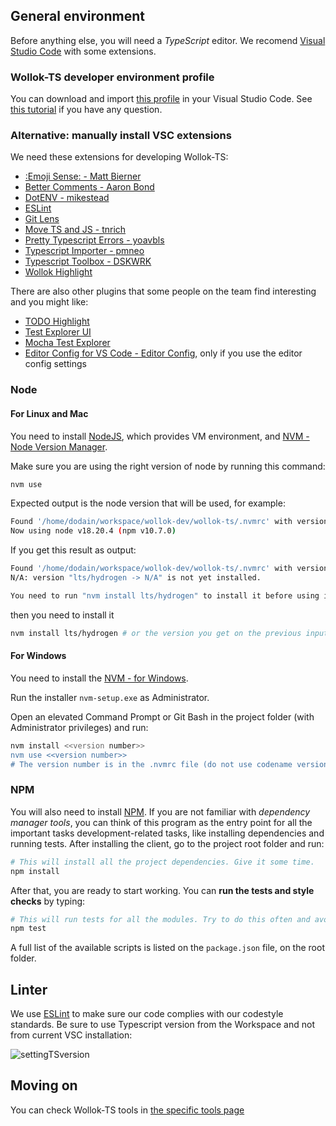 
## General environment

Before anything else, you will need a *TypeScript* editor. We recomend [Visual Studio Code](https://code.visualstudio.com/) with some extensions.

### Wollok-TS developer environment profile

You can download and import [this profile](./Wollok-Dev%20Base.code-profile) in your Visual Studio Code. See [this tutorial](https://www.youtube.com/watch?v=QjvvqR9KyVo) if you have any question.

### Alternative: manually install VSC extensions

We need these extensions for developing Wollok-TS:

- [:Emoji Sense: - Matt Bierner](https://marketplace.visualstudio.com/items?itemName=bierner.emojisense)
- [Better Comments - Aaron Bond](https://marketplace.visualstudio.com/items?itemName=aaron-bond.better-comments)
- [DotENV - mikestead](https://marketplace.visualstudio.com/items?itemName=mikestead.dotenv)
- [ESLint](https://marketplace.visualstudio.com/items?itemName=dbaeumer.vscode-eslint)
- [Git Lens](https://marketplace.visualstudio.com/items?itemName=eamodio.gitlens)
- [Move TS and JS - tnrich](https://marketplace.visualstudio.com/items?itemName=tnrich.move-ts-js)
- [Pretty Typescript Errors - yoavbls](https://marketplace.visualstudio.com/items?itemName=yoavbls.pretty-ts-errors)
- [Typescript Importer - pmneo](https://marketplace.visualstudio.com/items?itemName=pmneo.tsimporter)
- [Typescript Toolbox - DSKWRK](https://marketplace.visualstudio.com/items?itemName=DSKWRK.vscode-generate-getter-setter)
- [Wollok Highlight](https://marketplace.visualstudio.com/items?itemName=uqbar.wollok-highlight)

There are also other plugins that some people on the team find interesting and you might like:

- [TODO Highlight](https://marketplace.visualstudio.com/items?itemName=wayou.vscode-todo-highlight)
- [Test Explorer UI](https://marketplace.visualstudio.com/items?itemName=hbenl.vscode-test-explorer)
- [Mocha Test Explorer](https://marketplace.visualstudio.com/items?itemName=hbenl.vscode-mocha-test-adapter)
- [Editor Config for VS Code - Editor Config](https://marketplace.visualstudio.com/items?itemName=EditorConfig.EditorConfig), only if you use the editor config settings

### Node

#### For Linux and Mac

You need to install [NodeJS](https://nodejs.org/es/), which provides VM environment, and [NVM - Node Version Manager](https://github.com/nvm-sh/nvm).

Make sure you are using the right version of node by running this command:

```bash
nvm use
```

Expected output is the node version that will be used, for example:

```bash
Found '/home/dodain/workspace/wollok-dev/wollok-ts/.nvmrc' with version <lts/hydrogen>
Now using node v18.20.4 (npm v10.7.0)
```

If you get this result as output:

```bash
Found '/home/dodain/workspace/wollok-dev/wollok-ts/.nvmrc' with version <lts/hydrogen>
N/A: version "lts/hydrogen -> N/A" is not yet installed.

You need to run "nvm install lts/hydrogen" to install it before using it.
```

then you need to install it

```bash
nvm install lts/hydrogen # or the version you get on the previous input
```

#### For Windows

You need to install the [NVM - for Windows](https://github.com/coreybutler/nvm-windows).

Run the installer `nvm-setup.exe` as Administrator.

Open an elevated Command Prompt or Git Bash in the project folder (with Administrator privileges) and run:

```bash
nvm install <<version number>>
nvm use <<version number>>
# The version number is in the .nvmrc file (do not use codename version e.g. lts/gallium, in Windows you have to use the equivalent version number e.g. 16.15.0)
```

### NPM

You will also need to install [NPM](https://www.npmjs.com/). If you are not familiar with *dependency manager tools*, you can think of this program as the entry point for all the important tasks development-related tasks, like installing dependencies and running tests. After installing the client, go to the project root folder and run:

```bash
# This will install all the project dependencies. Give it some time.
npm install
```

After that, you are ready to start working. You can **run the tests and style checks** by typing:

```bash
# This will run tests for all the modules. Try to do this often and avoid commiting changes if any test fails.
npm test
```

A full list of the available scripts is listed on the `package.json` file, on the root folder.

## Linter

We use [ESLint](https://eslint.org/) to make sure our code complies with our codestyle standards. Be sure to use Typescript version from the Workspace and not from current VSC installation:

![settingTSversion](https://user-images.githubusercontent.com/4549002/71355632-68957400-255e-11ea-808b-39ec97abff5c.gif)

## Moving on

You can check Wollok-TS tools in [the specific tools page](./Developer-tools.md)